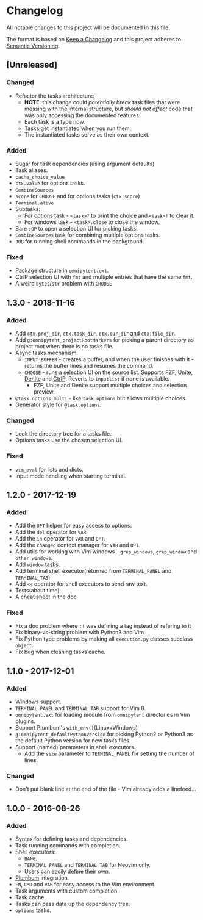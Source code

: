 # Changelog
All notable changes to this project will be documented in this file.

The format is based on [Keep a Changelog](http://keepachangelog.com/en/1.0.0/)
and this project adheres to [Semantic Versioning](http://semver.org/spec/v2.0.0.html).

## [Unreleased]

### Changed
- Refactor the tasks architecture:
  - **NOTE**: this change could _potentially break_ task files that were
    messing with the internal structure, but _should not affect_ code that was
    only accessing the documented features.
  - Each task is a type now.
  - Tasks get instantiated when you run them.
  - The instantiated tasks serve as their own context.

### Added
- Sugar for task dependencies (using argument defaults)
- Task aliases.
- `cache_choice_value`
- `ctx.value` for options tasks.
- `CombineSources`
- `score` for `CHOOSE` and for options tasks (`ctx.score`)
- `Terminal.alive`
- Subtasks:
  - For options task - `<task>?` to print the choice and `<task>!` to clear it.
  - For windows task - `<task>.close` to close the window.
- Bare `:OP` to open a selection UI for picking tasks.
- `CombineSources` task for combining multiple options tasks.
- `JOB` for running shell commands in the background.

### Fixed
- Package structure in `omnipytent.ext`.
- CtrlP selection UI with `fmt` and multiple entries that have the same `fmt`.
- A weird `bytes`/`str` problem with `CHOOSE`

## 1.3.0 - 2018-11-16
### Added
- Add `ctx.proj_dir`, `ctx.task_dir`, `ctx.cur_dir` and `ctx.file_dir`.
- Add `g:omnipytent_projectRootMarkers` for picking a parent directory as
  project root when there is no tasks file.
- Async tasks mechanism.
  - `INPUT_BUFFER` - creates a buffer, and when the user finishes with it -
    returns the buffer lines and resumes the command.
  - `CHOOSE` - runs a selection UI on the source list. Supports
    [FZF](https://github.com/junegunn/fzf),
    [Unite](https://github.com/Shougo/unite.vim),
    [Denite](https://github.com/Shougo/denite.nvim) and
    [CtrlP](https://github.com/ctrlpvim/ctrlp.vim). Reverts to `inputlist` if
    none is available.
    - FZF, Unite and Denite support multiple choices and selection preview.
- `@task.options_multi` - like `task.options` but allows multiple choices.
- Generator style for `@task.options`.

### Changed
- Look the directory tree for a tasks file.
- Options tasks use the chosen selection UI.

### Fixed
- `vim_eval` for lists and dicts.
- Input mode handling when starting terminal.

## 1.2.0 - 2017-12-19
### Added
- Add the `OPT` helper for easy access to options.
- Add the `del` operator for `VAR`.
- Add the `in` operator for `VAR` and `OPT`.
- Add the `changed` context manager for `VAR` and `OPT`.
- Add utils for working with Vim windows - `grep_windows`, `grep_window` and
  `other_windows`.
- Add `window` tasks.
- Add terminal shell executor(returned from `TERMINAL_PANEL` and
  `TERMINAL_TAB`)
- Add `<<` operator for shell executors to send raw text.
- Tests(about time)
- A cheat sheet in the doc

### Fixed
- Fix a doc problem where `:!` was defining a tag instead of refering to it
- Fix binary-vs-string problem with Python3 and Vim
- Fix Python type problems by making all `execution.py` classes subclass
  `object`.
- Fix bug when cleaning tasks cache.

## 1.1.0 - 2017-12-01
### Added
- Windows support.
- `TERMINAL_PANEL` and `TERMINAL_TAB` support for Vim 8.
- `omnipytent.ext` for loading module from `omnipytent` directories in Vim plugins.
- Support Plumbum's `with_env()`(Linux+Windows)
- `g:omnipytent_defaultPythonVersion` for picking Python2 or Python3 as the
  default Python version for new tasks files.
- Support (named) parameters in shell executors.
  - Add the `size` parameter to `TERMINAL_PANEL` for setting the number of lines.

### Changed
- Don't put blank line at the end of the file - Vim already adds a linefeed...

## 1.0.0 - 2016-08-26
### Added
- Syntax for defining tasks and dependencies.
- Task running commands with completion.
- Shell executors:
  - `BANG`.
  - `TERMINAL_PANEL` and `TERMINAL_TAB` for Neovim only.
  - Users can easily define their own.
- [Plumbum](https://plumbum.readthedocs.io) integration.
- `FN`, `CMD` and `VAR` for easy access to the Vim environment.
- Task arguments with custom completion.
- Task cache.
- Tasks can pass data up the dependency tree.
- `options` tasks.
